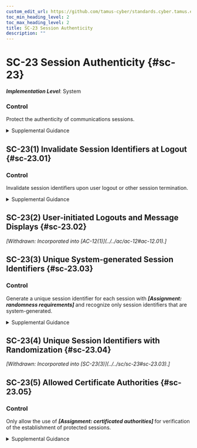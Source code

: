 ```yaml
---
custom_edit_url: https://github.com/tamus-cyber/standards.cyber.tamus.edu/tree/main/static/content/tamus.edu/TAMUS_profile.xml
toc_min_heading_level: 2
toc_max_heading_level: 2
title: SC-23 Session Authenticity
description: ""
---
```


# SC-23 Session Authenticity {#sc-23}

_**Implementation Level**_: System

### Control

Protect the authenticity of communications sessions.

<details>
  <summary>Supplemental Guidance</summary>

Protecting session authenticity addresses communications protection at the session level, not at the packet level. Such protection establishes grounds for confidence at both ends of communications sessions in the ongoing identities of other parties and the validity of transmitted information. Authenticity protection includes protecting against <q xmlns="http://csrc.nist.gov/ns/oscal/1.0">man-in-the-middle</q> attacks, session hijacking, and the insertion of false information into sessions.

</details>

## SC-23(1) Invalidate Session Identifiers at Logout {#sc-23.01}

### Control

Invalidate session identifiers upon user logout or other session termination.

<details>
  <summary>Supplemental Guidance</summary>

Invalidating session identifiers at logout curtails the ability of adversaries to capture and continue to employ previously valid session IDs.

</details>

## SC-23(2) User-initiated Logouts and Message Displays {#sc-23.02}

<prop xmlns="http://csrc.nist.gov/ns/oscal/1.0" name="status" value="withdrawn">
               <em>[Withdrawn: Incorporated into [AC-12(1)](../../ac/ac-12#ac-12.01).]</em>
            </prop>
            

## SC-23(3) Unique System-generated Session Identifiers {#sc-23.03}

### Control

Generate a unique session identifier for each session with <strong>                     <em>[Assignment: randomness requirements]</em>                  </strong> and recognize only session identifiers that are system-generated.

<details>
  <summary>Supplemental Guidance</summary>

Generating unique session identifiers curtails the ability of adversaries to reuse previously valid session IDs. Employing the concept of randomness in the generation of unique session identifiers protects against brute-force attacks to determine future session identifiers.

</details>

## SC-23(4) Unique Session Identifiers with Randomization {#sc-23.04}

<prop xmlns="http://csrc.nist.gov/ns/oscal/1.0" name="status" value="withdrawn">
               <em>[Withdrawn: Incorporated into [SC-23(3)](../../sc/sc-23#sc-23.03).]</em>
            </prop>
            

## SC-23(5) Allowed Certificate Authorities {#sc-23.05}

### Control

Only allow the use of <strong>                     <em>[Assignment: certificated authorities]</em>                  </strong> for verification of the establishment of protected sessions.

<details>
  <summary>Supplemental Guidance</summary>

Reliance on certificate authorities for the establishment of secure sessions includes the use of Transport Layer Security (TLS) certificates. These certificates, after verification by their respective certificate authorities, facilitate the establishment of protected sessions between web clients and web servers.

</details>

